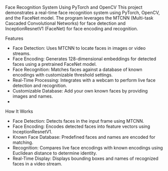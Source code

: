 Face Recognition System Using PyTorch and OpenCV
This project demonstrates a real-time face recognition system using PyTorch, OpenCV, and the FaceNet model. The program leverages the MTCNN (Multi-task Cascaded Convolutional Networks) for face detection and InceptionResnetV1 (FaceNet) for face encoding and recognition.

Features
- Face Detection: Uses MTCNN to locate faces in images or video streams.
- Face Encoding: Generates 128-dimensional embeddings for detected faces using a pretrained FaceNet model.
- Face Recognition: Matches faces against a database of known encodings with customizable threshold settings.
- Real-Time Processing: Integrates with a webcam to perform live face detection and recognition.
- Customizable Database: Add your own known faces by providing images and names.
- 
How It Works
- Face Detection: Detects faces in the input frame using MTCNN.
- Face Encoding: Encodes detected faces into feature vectors using InceptionResnetV1.
- Known Face Database: Predefined faces and names are encoded for matching.
- Recognition: Compares live face encodings with known encodings using Euclidean distance to determine identity.
- Real-Time Display: Displays bounding boxes and names of recognized faces in a video stream.
